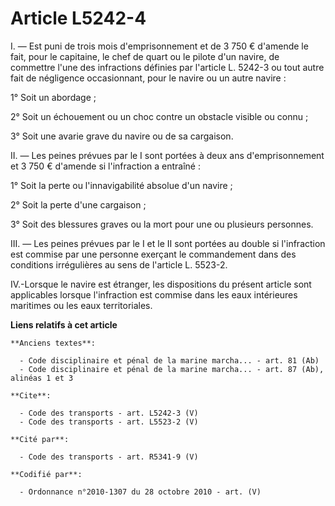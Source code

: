 # Article L5242-4

I. ― Est puni de trois mois d'emprisonnement et de 3 750 € d'amende le fait, pour le capitaine, le chef de quart ou le pilote
d'un navire, de commettre l'une des infractions définies par l'article L. 5242-3 ou tout autre fait de négligence
occasionnant, pour le navire ou un autre navire : 

1° Soit un abordage ; 

2° Soit un échouement ou un choc contre un obstacle visible ou connu ; 

3° Soit une avarie grave du navire ou de sa cargaison. 

II. ― Les peines prévues par le I sont portées à deux ans d'emprisonnement et 3 750 € d'amende si l'infraction a entraîné : 

1° Soit la perte ou l'innavigabilité absolue d'un navire ; 

2° Soit la perte d'une cargaison ; 

3° Soit des blessures graves ou la mort pour une ou plusieurs personnes. 

III. ― Les peines prévues par le I et le II sont portées au double si l'infraction est commise par une personne exerçant le
commandement dans des conditions irrégulières au sens de l'article L. 5523-2. 

IV.-Lorsque le navire est étranger, les dispositions du présent article sont applicables lorsque l'infraction est commise
dans les eaux intérieures maritimes ou les eaux territoriales.

**Liens relatifs à cet article**

	**Anciens textes**:

	  - Code disciplinaire et pénal de la marine marcha... - art. 81 (Ab)
	  - Code disciplinaire et pénal de la marine marcha... - art. 87 (Ab), alinéas 1 et 3

	**Cite**:

	  - Code des transports - art. L5242-3 (V)
	  - Code des transports - art. L5523-2 (V)

	**Cité par**:

	  - Code des transports - art. R5341-9 (V)

	**Codifié par**:

	  - Ordonnance n°2010-1307 du 28 octobre 2010 - art. (V)
